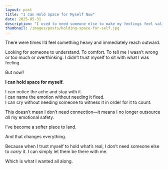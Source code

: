```yaml
---
layout: post
title: "I Can Hold Space for Myself Now"
date: 2025-05-31
description: "I used to need someone else to make my feelings feel valid. Now, I’ve learned how to be that person for me."
thumbnail: /images/posts/holding-space-for-self.jpg
---
```


There were times I’d feel something heavy and immediately reach outward.

Looking for someone to understand. To comfort. To tell me I wasn’t wrong or too much or overthinking. I didn’t trust myself to sit with what I was feeling.

But now?

**I can hold space for myself.**

I can notice the ache and stay with it.  
I can name the emotion without needing it fixed.  
I can cry without needing someone to witness it in order for it to count.

This doesn’t mean I don’t need connection—it means I no longer outsource *all* my emotional safety.

I’ve become a softer place to land.

And that changes everything.

Because when I trust myself to hold what’s real, I don’t need someone else to *carry* it. I can simply let them be there with me.

Which is what I wanted all along.
